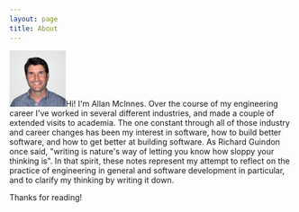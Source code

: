 ```yaml
---
layout: page
title: About
---
```


<img src="/images/me.jpg" width="100" alt="Me"/>Hi! I'm Allan McInnes. Over the course of my engineering career I've worked in several different industries, and made a couple of extended visits to academia. The one constant through all of those industry and career changes has been my interest in software, how to build better software, and how to get better at building software. As Richard Guindon once said, "writing is nature's way of letting you know how sloppy your thinking is". In that spirit, these notes represent my attempt to reflect on the practice of engineering in general and software development in particular, and to clarify my thinking by writing it down.

Thanks for reading!
